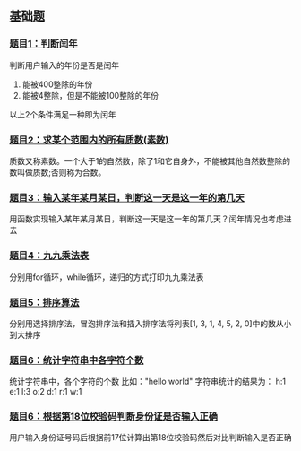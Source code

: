 ## [基础题](/基础)

### [题目1：判断闰年](/基础/判断闰年.py)
判断用户输入的年份是否是闰年
1. 能被400整除的年份
2. 能被4整除，但是不能被100整除的年份

以上2个条件满足一种即为闰年

### [题目2：求某个范围内的所有质数(素数)](/基础/求某个范围内的所有质数(素数).py)
质数又称素数。一个大于1的自然数，除了1和它自身外，不能被其他自然数整除的数叫做质数;否则称为合数。

### [题目3：输入某年某月某日，判断这一天是这一年的第几天](/基础/输入某年某月某日，判断这一天是这一年的第几天.py)
用函数实现输入某年某月某日，判断这一天是这一年的第几天？闰年情况也考虑进去

### [题目4：九九乘法表](/基础/九九乘法表.py)
分别用for循环，while循环，递归的方式打印九九乘法表

### [题目5：排序算法](/基础/排序算法.py)
分别用选择排序法，冒泡排序法和插入排序法将列表[1, 3, 1, 4, 5, 2, 0]中的数从小到大排序

### [题目6：统计字符串中各字符个数](/基础/统计字符串中各字符个数.py)
统计字符串中，各个字符的个数
比如："hello world" 字符串统计的结果为： h:1 e:1 l:3 o:2 d:1 r:1 w:1

### [题目6：根据第18位校验码判断身份证是否输入正确](/基础/根据第18位校验码判断身份证是否输入正确.py)
用户输入身份证号码后根据前17位计算出第18位校验码然后对比判断输入是否正确
